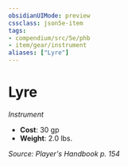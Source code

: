 ```yaml
---
obsidianUIMode: preview
cssclass: json5e-item
tags:
- compendium/src/5e/phb
- item/gear/instrument
aliases: ["Lyre"]
---
```

# Lyre
*Instrument*  

- **Cost**: 30 gp
- **Weight**: 2.0 lbs.

*Source: Player's Handbook p. 154*